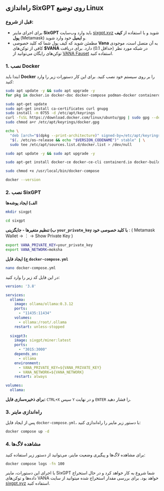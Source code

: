 ## راه‌اندازی SixGPT روی توضیع Linux

### قبل از شروع:
* برای اجرای ماینر **SixGPT** باید وارد وب‌سایت [sixgpt.xyz](https://sixgpt.xyz) شوید و با استفاده از **کیف پول** (Metamask) و **ایمیل** خود وارد شوید.
* مطمئن شوید که کیف پول شما که کلید خصوصی **Vana** به آن متصل است، موجودی کافی از توکن‌های **$VANA** در شبکه مورد نظر (حداقل 0.1) دارد. برای دریافت توکن‌های رایگان می‌توانید از [VANA Fauset](https://faucet.vana.org/satori) استفاده کنید.

### 1. نصب Docker
ابتدا باید **Docker** را بر روی سیستم خود نصب کنید. برای این کار دستورات زیر را وارد کنید:

```bash  
sudo apt update -y && sudo apt upgrade -y
for pkg in docker.io docker-doc docker-compose podman-docker containerd runc; do sudo apt-get remove $pkg; done

sudo apt-get update
sudo apt-get install ca-certificates curl gnupg
sudo install -m 0755 -d /etc/apt/keyrings
curl -fsSL https://download.docker.com/linux/ubuntu/gpg | sudo gpg --dearmor -o /etc/apt/keyrings/docker.gpg
sudo chmod a+r /etc/apt/keyrings/docker.gpg

echo \
  "deb [arch="$(dpkg --print-architecture)" signed-by=/etc/apt/keyrings/docker.gpg] https://download.docker.com/linux/ubuntu \
  "$(. /etc/os-release && echo "$VERSION_CODENAME")" stable" | \
  sudo tee /etc/apt/sources.list.d/docker.list > /dev/null

sudo apt update -y && sudo apt upgrade -y

sudo apt-get install docker-ce docker-ce-cli containerd.io docker-buildx-plugin docker-compose-plugin

sudo chmod +x /usr/local/bin/docker-compose

docker --version
```

### 2. نصب SixGPT

**الف) ایجاد پوشه‌ها**
```bash
mkdir sixgpt
```
```bash
cd sixgpt
```

**ب) تنظیم متغیرها - جایگزینی `your_private_key` با کلید خصوصی خود** : ( Metamask Wallet -> ︙ -> Show Private Key )
```bash
export VANA_PRIVATE_KEY=your_private_key
export VANA_NETWORK=moksha
```

**ج) ایجاد فایل `docker-compose.yml`**
```bash
nano docker-compose.yml
```

در این فایل کد زیر را وارد کنید:

```yaml
version: '3.8'

services:
  ollama:
    image: ollama/ollama:0.3.12
    ports:
      - "11435:11434"
    volumes:
      - ollama:/root/.ollama
    restart: unless-stopped
 
  sixgpt3:
    image: sixgpt/miner:latest
    ports:
      - "3015:3000"
    depends_on:
      - ollama
    environment:
      - VANA_PRIVATE_KEY=${VANA_PRIVATE_KEY}
      - VANA_NETWORK=${VANA_NETWORK}
    restart: always

volumes:
  ollama:
```

**برای ذخیره‌سازی فایل:** `CTRL+X` سپس `Y` و در نهایت `ENTER` را فشار دهید.

### 3. راه‌اندازی ماینر
پس از ایجاد فایل `docker-compose.yml`، با دستور زیر ماینر را راه‌اندازی کنید:
```bash
docker compose up -d
```

### 4. مشاهده لاگ‌ها
برای مشاهده لاگ‌ها و پیگیری وضعیت ماینر، می‌توانید از دستور زیر استفاده کنید:
```bash
docker compose logs -fn 100
```

با اجرای این دستورات، ماینر SixGPT شما شروع به کار خواهد کرد و در حال استخراج داده‌ها و توکن‌های VANA خواهد بود.
برای بررسی مقدار استخراج شده میتوانید از سایت [sixgpt.xyz](https://sixgpt.xyz) استفاده کنید.
